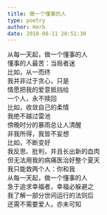 ```yaml
---  
title: 做一个懂事的人  
type: poetry  
author: Herb  
date: 2018-08-11 20:51:30    
---  
```

从每一天起，做一个懂事的人  
懂事的人最苦：当局者迷    
比如，从一而终  
我并非过于贪心，只是  
情愿把我的爱意抵挡给  
一个人，永不赎回    
比如，收敛自己的柔情  
我绝不越过雷池  
傍晚时分的暴雨总让人清醒  
非我所得，我皆不妄想    
比如，不断变好  
我反思、批判，并且长出新的血肉  
但无法用我的病痛医治好整个夏天  
我只能救两个人：你和我    
从每一天起，做一个懂事的人  
急于追求幸福者，幸福必躲避之  
我了解一部分世间运行的法则后  
还需不需要爱人，亦未可知